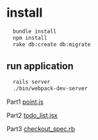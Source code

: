 # install
```sh
  bundle install
  npm install
  rake db:create db:migrate
```

## run application
```sh
  rails server
  ./bin/webpack-dev-server
```

Part1
[point.js](https://github.com/MiguelSavignano/HomeSelectChallenge/blob/master/app/assets/javascripts/point.js)

Part2
[todo_list.jsx](https://github.com/MiguelSavignano/HomeSelectChallenge/blob/master/app/javascript/packs/todo_list.jsx)

Part3
[checkout_spec.rb](https://github.com/MiguelSavignano/HomeSelectChallenge/blob/master/spec/models/checkout_spec.rb)